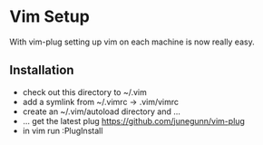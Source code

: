 # Vim Setup
With vim-plug setting up vim on each machine is now really easy.
## Installation
 - check out this directory to ~/.vim
 - add a symlink from ~/.vimrc -> .vim/vimrc
 - create an ~/.vim/autoload directory and ...
 - ... get the latest plug https://github.com/junegunn/vim-plug
 - in vim run :PlugInstall
 

